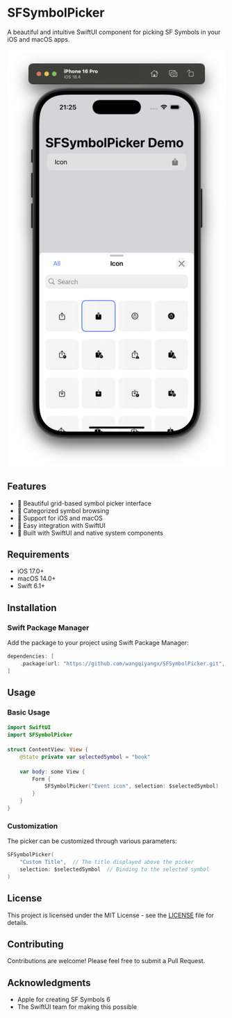 # SFSymbolPicker

A beautiful and intuitive SwiftUI component for picking SF Symbols in your iOS and macOS apps.

![SFSymbolPicker Preview](/images/preview.png)

## Features

- 🎨 Beautiful grid-based symbol picker interface
- 📂 Categorized symbol browsing
- 📱 Support for iOS and macOS
- 🚀 Easy integration with SwiftUI
- 🎯 Built with SwiftUI and native system components

## Requirements

- iOS 17.0+
- macOS 14.0+
- Swift 6.1+

## Installation

### Swift Package Manager

Add the package to your project using Swift Package Manager:

```swift
dependencies: [
    .package(url: "https://github.com/wangqiyangx/SFSymbolPicker.git", from: "1.0.2")
]
```

## Usage

### Basic Usage

```swift
import SwiftUI
import SFSymbolPicker

struct ContentView: View {
    @State private var selectedSymbol = "book"

    var body: some View {
        Form {
            SFSymbolPicker("Event icon", selection: $selectedSymbol)
        }
    }
}
```

### Customization

The picker can be customized through various parameters:

```swift
SFSymbolPicker(
    "Custom Title",  // The title displayed above the picker
    selection: $selectedSymbol  // Binding to the selected symbol
)
```

## License

This project is licensed under the MIT License - see the [LICENSE](LICENSE) file for details.

## Contributing

Contributions are welcome! Please feel free to submit a Pull Request.

## Acknowledgments

- Apple for creating SF Symbols 6
- The SwiftUI team for making this possible
